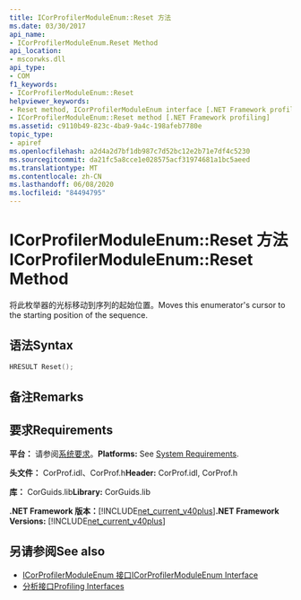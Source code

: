 ```yaml
---
title: ICorProfilerModuleEnum::Reset 方法
ms.date: 03/30/2017
api_name:
- ICorProfilerModuleEnum.Reset Method
api_location:
- mscorwks.dll
api_type:
- COM
f1_keywords:
- ICorProfilerModuleEnum::Reset
helpviewer_keywords:
- Reset method, ICorProfilerModuleEnum interface [.NET Framework profiling]
- ICorProfilerModuleEnum::Reset method [.NET Framework profiling]
ms.assetid: c9110b49-823c-4ba9-9a4c-198afeb7780e
topic_type:
- apiref
ms.openlocfilehash: a2d4a2d7bf1db987c7d52bc12e2b71e7df4c5230
ms.sourcegitcommit: da21fc5a8cce1e028575acf31974681a1bc5aeed
ms.translationtype: MT
ms.contentlocale: zh-CN
ms.lasthandoff: 06/08/2020
ms.locfileid: "84494795"
---
```

# <a name="icorprofilermoduleenumreset-method"></a><span data-ttu-id="51468-102">ICorProfilerModuleEnum::Reset 方法</span><span class="sxs-lookup"><span data-stu-id="51468-102">ICorProfilerModuleEnum::Reset Method</span></span>
<span data-ttu-id="51468-103">将此枚举器的光标移动到序列的起始位置。</span><span class="sxs-lookup"><span data-stu-id="51468-103">Moves this enumerator's cursor to the starting position of the sequence.</span></span>  
  
## <a name="syntax"></a><span data-ttu-id="51468-104">语法</span><span class="sxs-lookup"><span data-stu-id="51468-104">Syntax</span></span>  
  
```cpp  
HRESULT Reset();  
```  
  
## <a name="remarks"></a><span data-ttu-id="51468-105">备注</span><span class="sxs-lookup"><span data-stu-id="51468-105">Remarks</span></span>  
  
## <a name="requirements"></a><span data-ttu-id="51468-106">要求</span><span class="sxs-lookup"><span data-stu-id="51468-106">Requirements</span></span>  
 <span data-ttu-id="51468-107">**平台：** 请参阅[系统要求](../../get-started/system-requirements.md)。</span><span class="sxs-lookup"><span data-stu-id="51468-107">**Platforms:** See [System Requirements](../../get-started/system-requirements.md).</span></span>  
  
 <span data-ttu-id="51468-108">**头文件：** CorProf.idl、CorProf.h</span><span class="sxs-lookup"><span data-stu-id="51468-108">**Header:** CorProf.idl, CorProf.h</span></span>  
  
 <span data-ttu-id="51468-109">**库：** CorGuids.lib</span><span class="sxs-lookup"><span data-stu-id="51468-109">**Library:** CorGuids.lib</span></span>  
  
 <span data-ttu-id="51468-110">**.NET Framework 版本：**[!INCLUDE[net_current_v40plus](../../../../includes/net-current-v40plus-md.md)]</span><span class="sxs-lookup"><span data-stu-id="51468-110">**.NET Framework Versions:** [!INCLUDE[net_current_v40plus](../../../../includes/net-current-v40plus-md.md)]</span></span>  
  
## <a name="see-also"></a><span data-ttu-id="51468-111">另请参阅</span><span class="sxs-lookup"><span data-stu-id="51468-111">See also</span></span>

- [<span data-ttu-id="51468-112">ICorProfilerModuleEnum 接口</span><span class="sxs-lookup"><span data-stu-id="51468-112">ICorProfilerModuleEnum Interface</span></span>](icorprofilermoduleenum-interface.md)
- [<span data-ttu-id="51468-113">分析接口</span><span class="sxs-lookup"><span data-stu-id="51468-113">Profiling Interfaces</span></span>](profiling-interfaces.md)
